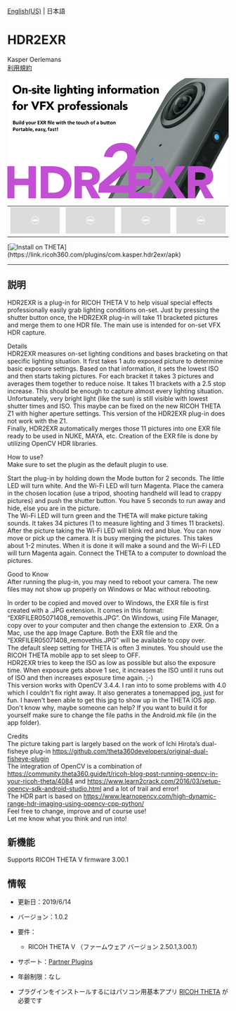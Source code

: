 [English(US)](README.md) | 日本語

# HDR2EXR
Kasper Oerlemans  
[利用規約](http://www.apache.org/licenses/LICENSE-2.0)

<div align="center">
 <img src="1.png">
 <table>
  <tr>
   <td><img src="../../resources/common/img/noimg.png"></td>
   <td><img src="../../resources/common/img/noimg.png"></td>
   <td><img src="../../resources/common/img/noimg.png"></td>
   <td><img src="../../resources/common/img/noimg.png"></td>
  </tr>
 </table>
</div>

[![Install on THETA](https://assets.ricoh360.com/image/upload/v1/front/theta/install-button.svg?)](https://link.ricoh360.com/plugins/com.kasper.hdr2exr/apk)

***

## 説明
HDR2EXR is a plug-in for RICOH THETA V to help visual special effects professionally easily grab lighting conditions on-set. Just by pressing the shutter button once, the HDR2EXR plug-in will take 11 bracketed pictures and merge them to one HDR file. The main use is intended for on-set VFX HDR capture.  
  
Details  
HDR2EXR measures on-set lighting conditions and bases bracketing on that specific lighting situation. It first takes 1 auto exposed picture to determine basic exposure settings. Based on that information, it sets the lowest ISO and then starts taking pictures.
For each bracket it takes 3 pictures and averages them together to reduce noise. It takes 11 brackets with a 2.5 stop increase. This should be enough to capture almost every lighting situation. Unfortunately, very bright light (like the sun) is still visible with lowest shutter times and ISO. This maybe can be fixed on the new RICOH THETA Z1 with higher aperture settings. This version of the HDR2EXR plug-in does not work with the Z1.  
Finally, HDR2EXR automatically merges those 11 pictures into one EXR file ready to be used in NUKE, MAYA, etc. Creation of the EXR file is done by utilizing OpenCV HDR libraries.  
  
  
How to use?  
Make sure to set the plugin as the default plugin to use.  
  
Start the plug-in by holding down the Mode button for 2 seconds. The little LED will turn white. And the Wi-Fi LED will turn Magenta.
Place the camera in the chosen location (use a tripod, shooting handheld will lead to crappy pictures) and push the shutter button. You have 5 seconds to run away and hide, else you are in the picture.  
The Wi-Fi LED will turn green and the THETA will make picture taking sounds. It takes 34 pictures (1 to measure lighting and 3 times 11 brackets).  
After the picture taking the Wi-Fi LED will blink red and blue. You can now move or pick up the camera. It is busy merging the pictures. This takes about 1-2 minutes. When it is done it will make a sound and the Wi-Fi LED will turn Magenta again.
Connect the THETA to a computer to download the pictures.  
  
Good to Know  
After running the plug-in, you may need to reboot your camera. The new files may not show up properly on Windows or Mac without rebooting.  
  
In order to be copied and moved over to Windows, the EXR file is first created with a .JPG extension. It comes in this format: “EXRFILER05071408_removethis.JPG”. On Windows, using File Manager, copy over to your computer and then change the extension to .EXR. On a Mac, use the app Image Capture. Both the EXR file and the “EXRFILER05071408_removethis.JPG” will be available to copy over.  
The default sleep setting for THETA is often 3 minutes. You should use the RICOH THETA mobile app to set sleep to OFF.  
HDR2EXR tries to keep the ISO as low as possible but also the exposure time. When exposure gets above 1 sec, it increases the ISO until it runs out of ISO and then increases exposure time again. ;-)  
This version works with OpenCV 3.4.4. I ran into to some problems with 4.0 which I couldn't fix right away. It also generates a tonemapped jpg, just for fun. I haven't been able to get this jpg to show up in the THETA iOS app. Don't know why, maybe someone can help?
If you want to build it for yourself make sure to change the file paths in the Android.mk file (in the app folder).  
  
Credits  
The picture taking part is largely based on the work of Ichi Hirota’s dual-fisheye plug-in https://github.com/theta360developers/original-dual-fisheye-plugin  
The integration of OpenCV is a combination of https://community.theta360.guide/t/ricoh-blog-post-running-opencv-in-your-ricoh-theta/4084 and https://www.learn2crack.com/2016/03/setup-opencv-sdk-android-studio.html and a lot of trail and error!  
The HDR part is based on https://www.learnopencv.com/high-dynamic-range-hdr-imaging-using-opencv-cpp-python/  
Feel free to change, improve and of course use!  
Let me know what you think and run into!  
  
  
## 新機能
Supports RICOH THETA V firmware 3.00.1

## 情報
  * 更新日：2019/6/14
  * バージョン：1.0.2
  * 要件：
    * RICOH THETA V （ファームウェア バージョン 2.50.1,3.00.1）
  * サポート：[Partner Plugins](https://community.theta360.guide/t/hdr-plugin-to-automatically-create-exr-file-for-vfx-use/4132)
  * 年齢制限：なし

* プラグインをインストールするにはパソコン用基本アプリ [RICOH THETA](https://theta360.com/ja/about/application/pc.html#app-detail-01) が必要です
